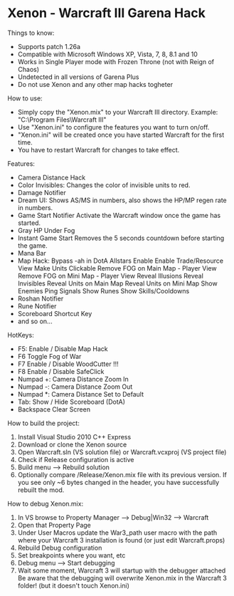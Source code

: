 Xenon - Warcraft III Garena Hack
=====

Things to know:
- Supports patch 1.26a
- Compatible with Microsoft Windows XP, Vista, 7, 8, 8.1 and 10
- Works in Single Player mode with Frozen Throne (not with Reign of Chaos)
- Undetected in all versions of Garena Plus
- Do not use Xenon and any other map hacks togheter

How to use:
- Simply copy the "Xenon.mix" to your Warcraft III directory.
Example: "C:\Program Files\Warcraft III"
- Use "Xenon.ini" to configure the features you want to turn on/off.
- "Xenon.ini" will be created once you have started Warcraft for the first time.
- You have to restart Warcraft for changes to take effect.

Features:
- Camera Distance Hack
- Color Invisibles:
Changes the color of invisible units to red.
- Damage Notifier
- Dream UI:
Shows AS/MS in numbers, also shows the HP/MP regen rate in numbers.
- Game Start Notifier
Activate the Warcraft window once the game has started.
- Gray HP Under Fog
- Instant Game Start
Removes the 5 seconds countdown before starting the game.
- Mana Bar
- Map Hack:
Bypass -ah in DotA Allstars
Enable Enable Trade/Resource View
Make Units Clickable
Remove FOG on Main Map - Player View
Remove FOG on Mini Map - Player View
Reveal Illusions
Reveal Invisibles
Reveal Units on Main Map
Reveal Units on Mini Map
Show Enemies Ping Signals
Show Runes
Show Skills/Cooldowns
- Roshan Notifier
- Rune Notifier
- Scoreboard Shortcut Key
- and so on...

HotKeys:
- F5:
Enable / Disable Map Hack
- F6
Toggle Fog of War
- F7
Enable / Disable WoodCutter !!!
- F8
Enable / Disable SafeClick
- Numpad +:
Camera Distance Zoom In
- Numpad -:
Camera Distance Zoom Out
- Numpad *:
Camera Distance Set to Default
- Tab:
Show / Hide Scoreboard (DotA)
- Backspace
Clear Screen

How to build the project:
1. Install Visual Studio 2010 C++ Express
2. Download or clone the Xenon source
3. Open Warcraft.sln (VS solution file) or Warcraft.vcxproj (VS project file)
4. Check if Release configuration is active
5. Build menu --> Rebuild solution
6. Optionally compare /Release/Xenon.mix file with its previous version. If you see only ~6 bytes changed in the header, you have successfully rebuilt the mod.

How to debug Xenon.mix:
1. In VS browse to Property Manager --> Debug|Win32 --> Warcraft
2. Open that Property Page
3. Under User Macros update the War3_path user macro with the path where your Warcraft 3 installation is found (or just edit Warcraft.props)
4. Rebuild Debug configuration
5. Set breakpoints where you want, etc
6. Debug menu --> Start debugging
7. Wait some moment, Warcraft 3 will startup with the debugger attached
Be aware that the debugging will overwrite Xenon.mix in the Warcraft 3 folder! (but it doesn't touch Xenon.ini)